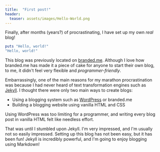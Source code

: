 ```yaml
---
title:  "First post!"
header:
  teaser: assets/images/Hello-World.png
---
```


Finally, after months (years?) of procrastinating, I have set up my own *real* blog! 

```ruby
puts "Hello, world!"
"Hello, world!"
```

This blog was previously located on [branded.me](https://branded.me/harshgadgil/posts). Although I love how branded.me has made it a piece of cake for anyone to start their own blog, to me, it didn't feel very flexible and *programmer-friendly*.

Embarrassingly, one of the main reasons for my marathon procrastination was because I had never heard of text transformation engines such as [Jekyll](https://jekyllrb.com/). I thought there were only two main ways to create blogs:

- Using a blogging system such as [WordPress](https://wordpress.com/) or branded.me
- Building a blogging website using vanilla HTML and CSS

Using WordPress was too limiting for a programmer, and writing every blog post in vanilla HTML felt like needless effort. 

That was until I stumbled upon Jekyll. I'm very impressed, and I'm usually not so easily impressed. Setting up this blog has not been easy, but it has been fun! Jekyll is incredibly powerful, and I'm going to enjoy blogging using Markdown!